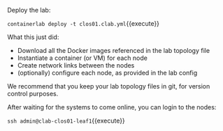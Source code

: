Deploy the lab:

`containerlab deploy -t clos01.clab.yml`{{execute}}

What this just did:
* Download all the Docker images referenced in the lab topology file
* Instantiate a container (or VM) for each node
* Create network links between the nodes
* (optionally) configure each node, as provided in the lab config

We recommend that you keep your lab topology files in git, for version control purposes.

After waiting for the systems to come online, you can login to the nodes:

`ssh admin@clab-clos01-leaf1`{{execute}}
